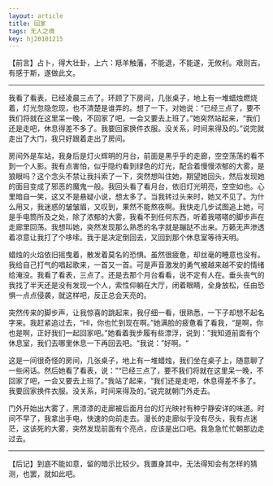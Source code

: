 ```yaml
---
layout: article
title: 回家
tags: 无人之境
key: hj20101215
---
```


【前言】占卜，得大壮卦，上六：羝羊触藩，不能退，不能遂，无攸利。艰则吉。有感于斯，遂做此文。

<!--more-->

*****

我看了看表，已经凌晨三点了。环顾了下房间，几张桌子，地上有一堆蜡烛燃烧着，灯光忽隐忽现，也不清楚是谁弄的。想了一下，对她说：“已经三点了，要不我们将就在这里呆一晚，不回家了吧，一会又要去上班了。”她突然站起来，“我们还是走吧，休息得差不多了。我要回家换件衣服。没关系，时间来得及的。”说完就走出了大门，我只好跟着走出了房间。

房间外是车站，我身后是灯火辉明的月台，前面是黑乎乎的走廊，空空荡荡的看不到一个人影。我有点害怕，似乎隐约看到绿色的灯光，配合着慢慢浓郁的大雾，是狼眼吗？这个念头不禁让我抖索了一下，突然想叫住她，期望她回头，然后发现她的面目变成了邪恶的魔鬼一般。我回头看了看月台，依旧灯光明亮，空空如也。心里暗自一笑，这又不是悬疑小说，想太多了。当我转过头来时，她又不见了。为什么用又，我迷惑的皱皱眉，又叹到，果然不能熬夜啊。我快走几步试图追上她，可是手电筒所及之处，除了浓郁的大雾，我看不到任何东西，听着我嗒嗒的脚步声在走廊里回荡。我想叫她，突然发现那么熟悉的名字就是蹦跶不出来。万籁无声渗透着凉意让我打了个哆嗦。我于是决定倒回去，又回到那个休息室等待天明。

蜡烛的火焰依旧摇曳着，散发着莫名的恐惧。虽然很疲惫，却丝毫的睡意也没有。我给自己打气的唱起歌来，一首又一首。可是声音激发的勇气被越来越不安的情绪给淹没。我看了看表，三点了。还是去那个月台看看，说不定有人在。垂头丧气的我找了半天还是没有发现一个人，索性仰躺在大厅，闭着眼睛，全身放松，任由恐惧一点点侵袭，就这样吧，反正总会天亮的。

突然传来的脚步声，让我惊喜的跳起来，我仔细一看，很熟悉，一下子却想不起名字来。我赶紧追过去，“HI，你也忙到现在啊。”她满脸的疲惫看了看我，“是啊，你也是啊，正好我们一起回家吧。”她看着我步履有些漂浮，说到：”我知道前面有个休息室，我们去哪里休息一下再回去吧。“我说：”好啊。“

这是一间很奇怪的房间，几张桌子，地上有一堆蜡烛，我们坐在桌子上，随意聊了一些闲话。然后她看了看表，说：”“已经三点了，要不我们将就在这里呆一晚，不回家了吧，一会又要去上班了。”我站了起来，“我们还是走吧，休息得差不多了。我要回家换件衣服。没关系，时间来得及的。”说完就朝门外走去。

门外开始出大雾了，黑漆漆的走廊被后面月台的灯光映衬有种宁静安详的味道。时间不早了，我拿出手电，快速的向前走去。漫长的走廊似乎没有尽头，我有点迷茫，这该死的大雾，突然发现前面有个亮点，应该是出口吧。我急急忙忙朝那边走过去。

****

【后记】到底不能如意，留的暗示比较少。我置身其中，无法得知会有怎样的猜测，也罢，就如此吧。